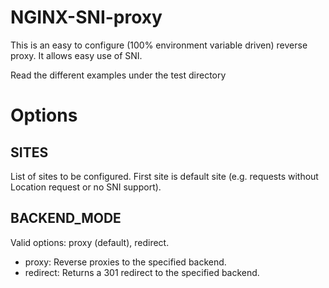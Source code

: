 NGINX-SNI-proxy
===============

This is an easy to configure (100% environment variable driven) reverse proxy.
It allows easy use of SNI.

Read the different examples under the test directory

Options
=======

SITES
-----

List of sites to be configured. First site is default site (e.g. requests without Location request or no SNI support).

BACKEND_MODE
------------

Valid options: proxy (default), redirect.

- proxy: Reverse proxies to the specified backend.
- redirect: Returns a 301 redirect to the specified backend.
